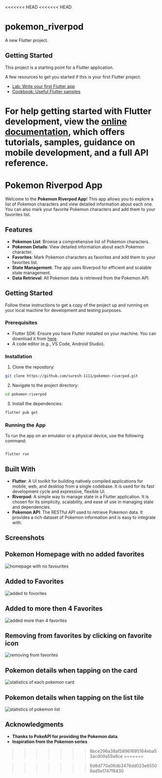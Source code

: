 <<<<<<< HEAD
<<<<<<< HEAD
# pokemon_riverpod

A new Flutter project.

## Getting Started

This project is a starting point for a Flutter application.

A few resources to get you started if this is your first Flutter project:

- [Lab: Write your first Flutter app](https://docs.flutter.dev/get-started/codelab)
- [Cookbook: Useful Flutter samples](https://docs.flutter.dev/cookbook)

For help getting started with Flutter development, view the
[online documentation](https://docs.flutter.dev/), which offers tutorials,
samples, guidance on mobile development, and a full API reference.
=======
# Pokemon Riverpod App

Welcome to the **Pokemon Riverpod App**! This app allows you to explore a list of Pokemon characters and view detailed information about each one. You can also mark your favorite Pokemon characters and add them to your favorites list.

## Features

- **Pokemon List**: Browse a comprehensive list of Pokemon characters.
- **Pokemon Details**: View detailed information about each Pokemon character.
- **Favorites**: Mark Pokemon characters as favorites and add them to your favorites list.
- **State Management**: The app uses Riverpod for efficient and scalable state management.
- **Data Retrieval**: All Pokemon data is retrieved from the Pokemon API.

## Getting Started

Follow these instructions to get a copy of the project up and running on your local machine for development and testing purposes.

### Prerequisites

- Flutter SDK: Ensure you have Flutter installed on your machine. You can download it from [here](https://flutter.dev/docs/get-started/install).
- A code editor (e.g., VS Code, Android Studio).

### Installation

1. Clone the repository:

```bash
git clone https://github.com/suresh-1111/pokemon-riverpod.git

```

2. Navigate to the project directory:

```bash
cd pokemon-riverpod
```

3. Install the dependencies:

```bash
flutter pub get
```

### Running the App

To run the app on an emulator or a physical device, use the following command:

```bash

flutter run
```
## Built With

- **Flutter**: A UI toolkit for building natively compiled applications for mobile, web, and desktop from a single codebase. It is used for its fast development cycle and expressive, flexible UI.
- **Riverpod**: A simple way to manage state in a Flutter application. It is chosen for its simplicity, scalability, and ease of use in managing state and dependencies.
- **Pokemon API**: The RESTful API used to retrieve Pokemon data. It provides a rich dataset of Pokemon information and is easy to integrate with.

## Screenshots



## Pokemon Homepage with no added favorites 


![homepage with no favourites](https://github.com/suresh-1111/pokemon-riverpod/assets/120545788/4f41405a-7ca8-4913-afd2-fe6df74fab6d)



## Added to Favorites 


![added to fovorites ](https://github.com/suresh-1111/pokemon-riverpod/assets/120545788/ce74814e-2869-4049-864f-291d443f792d)



## Added to more then 4 Favorites 


![added more than 4 favorites](https://github.com/suresh-1111/pokemon-riverpod/assets/120545788/57762915-b0cd-44df-bfae-d381cc5ba5b2)



## Removing from favorites by clicking on favorite icon



![removing from favorites](https://github.com/suresh-1111/pokemon-riverpod/assets/120545788/f786a475-3d3c-4522-861f-36ceea2fbef4)




## Pokemon details when tapping on the card 


![statistics of each pokemon card](https://github.com/suresh-1111/pokemon-riverpod/assets/120545788/abb08dc8-b582-471d-9787-dec8b62c9b38)




## Pokemon details when tapping on the list tile


![statistics of pokemon list](https://github.com/suresh-1111/pokemon-riverpod/assets/120545788/e951e8f8-2976-428c-b389-ca371d438394)



## Acknowledgments
- **Thanks to PokeAPI for providing the Pokemon data.**
- **Inspiration from the Pokemon series**



>>>>>>> 8bce296a38af58961695164eba53acd09a59a6ce
=======

>>>>>>> 6d8d770a06db3476dd023e65508ad5e1747f8430
